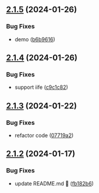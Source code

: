 ## [2.1.5](https://github.com/t4y3/mediancut/compare/v2.1.4...v2.1.5) (2024-01-26)


### Bug Fixes

* demo ([b6b9616](https://github.com/t4y3/mediancut/commit/b6b96166dbd64b29ae80e7fc44b09478006869b4))

## [2.1.4](https://github.com/t4y3/mediancut/compare/v2.1.3...v2.1.4) (2024-01-26)


### Bug Fixes

* support iife ([c9c1c82](https://github.com/t4y3/mediancut/commit/c9c1c82e8d17864bb91dffffdc5f707de25334c9))

## [2.1.3](https://github.com/t4y3/mediancut/compare/v2.1.2...v2.1.3) (2024-01-22)


### Bug Fixes

* refactor code ([07719a2](https://github.com/t4y3/mediancut/commit/07719a21afef7a34234c588a328fcf8df3fd3a63))

## [2.1.2](https://github.com/t4y3/mediancut/compare/v2.1.1...v2.1.2) (2024-01-17)


### Bug Fixes

* update README.md 🐛 ([fb182b6](https://github.com/t4y3/mediancut/commit/fb182b696ae83f742bd2ad6c9248aff634a9ef37))
